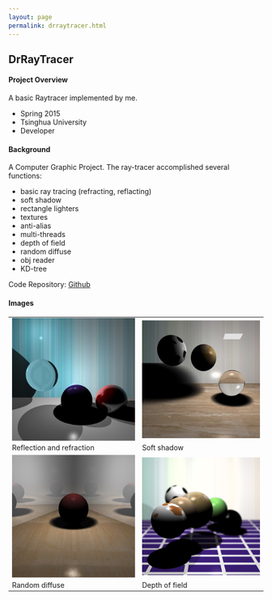 ```yaml
---
layout: page
permalink: drraytracer.html
---
```

<head>
	<link href="../assets/css/drcustom.css" rel="stylesheet" type="text/css">
</head>
<div class="P-page">
<h2 class="P-title">DrRayTracer</h2>

<!--Overview-->
<h4 class="P-subtitle">Project Overview</h4>
A basic Raytracer implemented by me.

<ul class="P-list">
<li>Spring 2015</li>
<li>Tsinghua University</li>
<li>Developer</li>
</ul>
	
<!--Background-->
<h4 class="P-subtitle">Background</h4>
A Computer Graphic Project. The ray-tracer accomplished several functions:
<ul>
	<li>basic ray tracing (refracting, reflacting)</li>
	<li>soft shadow</li>
	<li>rectangle lighters</li>
	<li>textures</li>
	<li>anti-alias</li>
	<li>multi-threads</li>
	<li>depth of field</li>
	<li>random diffuse</li>
	<li>obj reader</li>
	<li>KD-tree</li>
</ul>

Code Repository: <a href="https://github.com/DrustZ/DrRayTracer">Github</a>

<!--IMAGES-->
<h4 class="P-subtitle">Images</h4>
<table class="P-galary" border="0" cellspacing="7px" cellpadding="5px" style="margin-left:auto;margin-right:auto;text-align:left">
<tr>
<td><img src="../assets/img/portfolio/ray0.jpeg" align="center" width="600px"/></td>
<td><img src="../assets/img/portfolio/ray1.jpeg" align="center" width="600px"/></td>
</tr>
<tr>
<td>Reflection and refraction</td>
<td>Soft shadow</td>
</tr>

<tr>
<td><img src="../assets/img/portfolio/ray2.jpeg" align="center" width="600px"/></td>
<td><img src="../assets/img/portfolio/ray.jpeg" align="center" width="600px"/></td>
</tr>
<tr>
<td>Random diffuse</td>
<td>Depth of field</td>
</tr>
 
</table>
</div>